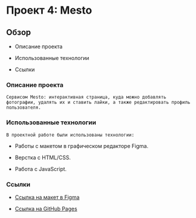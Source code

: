 # Проект 4: Mesto

## Обзор

* Описание проекта

* Использованные технологии

* Ссылки

### **Описание проекта**

    Cервисом Mesto: интерактивная страница, куда можно добавлять фотографии, удалять их и ставить лайки, а также редактировать профиль пользователя.

### **Использованные технологии**

    В проектной работе были использованы технологии:

* Работы с макетом в графическом редакторе Figma.

* Верстка с HTML/CSS.

* Работа с JavaScript.

### **Ссылки**

* [Ссылка на макет в Figma](https://www.figma.com/file/2cn9N9jSkmxD84oJik7xL7/JavaScript.-Sprint-4?node-id=0%3A1)

* [Ссылка на GitHub Pages](https://beotrix3.github.io/mesto/index.html)
